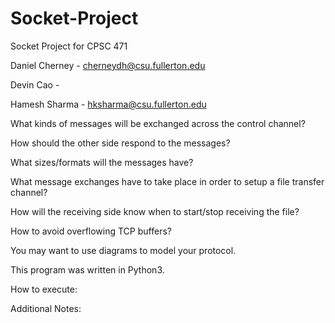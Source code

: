 # Socket-Project
Socket Project for CPSC 471

Daniel Cherney - cherneydh@csu.fullerton.edu

Devin  Cao     -

Hamesh Sharma  - hksharma@csu.fullerton.edu


What kinds of messages will be exchanged across the control channel?

How should the other side respond to the messages?

What sizes/formats will the messages have?

What message exchanges have to take place in order to setup a file transfer channel?

How will the receiving side know when to start/stop receiving the file?

How to avoid overflowing TCP buffers?

You may want to use diagrams to model your protocol.

This program was written in Python3.

How to execute:

Additional Notes:
